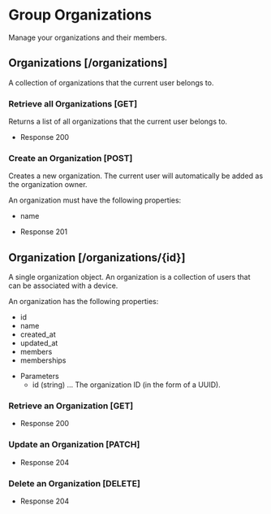 # Group Organizations
Manage your organizations and their members.

## Organizations [/organizations]
A collection of organizations that the current user belongs to.

### Retrieve all Organizations [GET]
Returns a list of all organizations that the current user belongs to.

+ Response 200

### Create an Organization [POST]
Creates a new organization. The current user will automatically be added as the
organization owner.

An organization must have the following properties:

- name

+ Response 201

## Organization [/organizations/{id}]
A single organization object. An organization is a collection of users that can
be associated with a device.

An organization has the following properties:

- id
- name
- created_at
- updated_at
- members
- memberships

+ Parameters
  + id (string) ... The organization ID (in the form of a UUID).

### Retrieve an Organization [GET]
+ Response 200

### Update an Organization [PATCH]
+ Response 204

### Delete an Organization [DELETE]
+ Response 204
